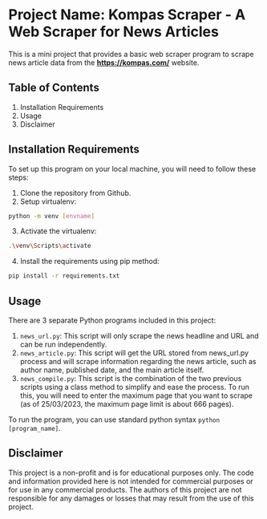 # Project Name: Kompas Scraper - A Web Scraper for News Articles

This is a mini project that provides a basic web scraper program to scrape news article data from the **https://kompas.com/** website.

## Table of Contents

1. Installation Requirements
2. Usage
3. Disclaimer

## Installation Requirements

To set up this program on your local machine, you will need to follow these steps:

1. Clone the repository from Github.
2. Setup virtualenv: 
```bash
python -m venv [envname]
```
3. Activate the virtualenv: 
```bash
.\venv\Scripts\activate
```
4. Install the requirements using pip method:
```bash
pip install -r requirements.txt
```

## Usage

There are 3 separate Python programs included in this project:

1. `news_url.py`: This script will only scrape the news headline and URL and can be run independently.
2. `news_article.py`: This script will get the URL stored from news_url.py process and will scrape information regarding the news article, such as author name, published date, and the main article itself.
3. `news_compile.py`: This script is the combination of the two previous scripts using a class method to simplify and ease the process. To run this, you will need to enter the maximum page that you want to scrape (as of 25/03/2023, the maximum page limit is about 666 pages).

To run the program, you can use standard python syntax `python [program_name]`.

## Disclaimer

This project is a non-profit and is for educational purposes only. 
The code and information provided here is not intended for commercial purposes or for use in any commercial products. 
The authors of this project are not responsible for any damages or losses that may result from the use of this project.